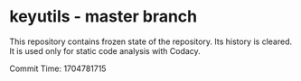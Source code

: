 # keyutils - master branch

This repository contains frozen state of the repository.
Its history is cleared. It is used only for static code
analysis with Codacy.

Commit Time: 1704781715